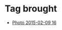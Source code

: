 <!--
title: Tag brought
date: 2020-06-28T14:56:50.366Z
tags:
-->
# Tag brought

 * [Photo 2015-02-09 16](110548166627.md)